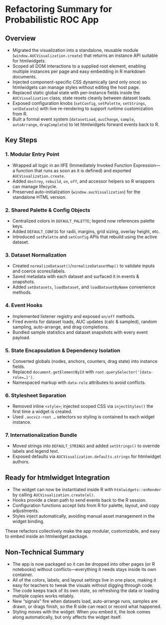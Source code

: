 # Refactoring Summary for Probabilistic ROC App

## Overview

- Migrated the visualization into a standalone, reusable module (`window.AUCVisualization.create`) that returns an instance API suitable for htmlwidgets.
- Scoped all DOM interactions to a supplied root element, enabling multiple instances per page and easy embedding in R markdown documents.
- Injected component-specific CSS dynamically (and only once) so htmlwidgets can manage styles without editing the host page.
- Replaced static global state with per-instance fields inside the `AUCVisualization` class; state resets cleanly between dataset loads.
- Exposed configuration knobs (`setConfig`, `setPalette`, `setStrings`, `setDatasets`) with live re-rendering to support runtime customization from R.
- Built a formal event system (`datasetLoad`, `aucChange`, `sample`, `autoArrange`, `dragComplete`) to let htmlwidgets forward events back to R.

## Key Steps

### 1. Modular Entry Point
- Wrapped all logic in an IIFE (Immediately Invoked Function Expression—a function that runs as soon as it is defined) and exported `AUCVisualization.create`.
- Added `destroy`, `rebuild`, `on`, `off`, and accessor helpers so R wrappers can manage lifecycle.
- Preserved auto-initialization (`window.aucVisualization`) for the standalone HTML version.

### 2. Shared Palette & Config Objects
- Centralized colors in `DEFAULT_PALETTE`; legend now references palette keys.
- Added `DEFAULT_CONFIG` for radii, margins, grid sizing, overlay height, etc.
- Introduced `setPalette` and `setConfig` APIs that rebuild using the active dataset.

### 3. Dataset Normalization
- Created `normalizeDataset()`/`normalizeDatasetMap()` to validate inputs and coerce scores/labels.
- Saved metadata with each dataset and surfaced it in events & snapshots.
- Added `setDatasets`, `loadDataset`, and `loadDatasetByName` convenience methods.

### 4. Event Hooks
- Implemented listener registry and exposed `on/off` methods.
- Fired events for dataset loads, AUC updates (calc & sampled), random sampling, auto-arrange, and drag completions.
- Bundled sample statistics and dataset snapshots with every event payload.

### 5. State Encapsulation & Dependency Isolation
- Converted globals (nodes, anchors, counters, drag state) into instance fields.
- Replaced `document.getElementById` with `root.querySelector('[data-role=…]')`.
- Namespaced markup with `data-role` attributes to avoid conflicts.

### 6. Stylesheet Separation
- Removed inline `<style>`; injected scoped CSS via `injectStyles()` the first time a widget is created.
- Used `.aucviz-root …` selectors so styling is contained to each widget instance.

### 7. Internationalization Bundle
- Moved strings into `DEFAULT_STRINGS` and added `setStrings()` to override labels and legend text.
- Exposed defaults via `AUCVisualization.defaults.strings` for htmlwidget authors.

## Ready for htmlwidget Integration

- The widget can now be instantiated inside R with `htmlwidgets::onRender` by calling `AUCVisualization.create(el)`.
- Hooks provide a clean path to send events back to the R session.
- Configuration functions accept lists from R for palette, layout, and copy adjustments.
- Styles inject automatically, avoiding manual asset management in the widget binding.

These refactors collectively make the app modular, customizable, and easy to embed inside an htmlwidget package.

## Non-Technical Summary

- The app is now packaged so it can be dropped into other pages (or R notebooks) without conflicts—everything it needs stays inside its own container.
- All of the colors, labels, and layout settings live in one place, making it easy for teachers to tweak the visuals without digging through code.
- The code keeps track of its own state, so refreshing the data or loading multiple copies works reliably.
- New “signals” fire when datasets load, auto-arrange runs, samples are drawn, or drags finish, so the R side can react or record what happened.
- Styling moves with the widget: When you embed it, the look comes along automatically, but only affects the widget itself.
